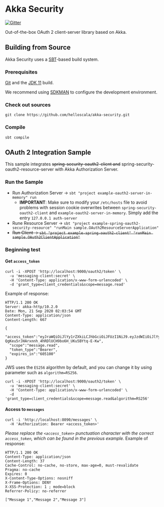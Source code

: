 # Akka Security

[![Gitter](https://badges.gitter.im/helloscala/akka-security.svg)](https://gitter.im/helloscala/akka-security?utm_source=badge&utm_medium=badge&utm_campaign=pr-badge)

Out-of-the-box OAuth 2 client-server library based on Akka.

## Building from Source

Akka Security uses a [SBT](https://www.scala-sbt.org/)-based build system.

### Prerequisites

[Git](https://git-scm.com/downloads) and the [JDK 11](https://adoptopenjdk.net/?variant=openjdk11&jvmVariant=hotspot) build.

We recommend using [SDKMAN](https://sdkman.io/) to configure the development environment.

### Check out sources

```
git clone https://github.com/helloscala/akka-security.git
```

### Compile

```
sbt compile
```

## OAuth 2 Integration Sample

This sample integrates ~~spring-security-oauth2-client and~~ spring-security-oauth2-resource-server with Akka Authorization Server.

### Run the Sample

- Run Authorization Server -> `sbt "project example-oauth2-server-in-memory" run`
    - **IMPORTANT**: Make sure to modify your `/etc/hosts` file to avoid problems with session cookie overwrites between `spring-security-oauth2-client` and `example-oauth2-server-in-memory`. Simply add the entry `127.0.0.1 auth-server`
- Rune Resource Server -> `sbt "project example-spring-oauth2-security-resource" "runMain sample.OAuth2ResourceServerApplication"`
- ~~Run Client -> `sbt "project example-spring-oauth2-client" "runMain sample.OAuth2ClientApplication"`~~

### Beginning test

#### Get `access_token`

```
curl -i -XPOST 'http://localhost:9000/oauth2/token' \
  -u 'messaging-client:secret' \
  -H 'Content-Type: application/x-www-form-urlencoded' \
  -d 'grant_type=client_credentials&scope=message.read'
```
Example of response:
```
HTTP/1.1 200 OK
Server: akka-http/10.2.0
Date: Mon, 21 Sep 2020 02:03:54 GMT
Content-Type: application/json
Content-Length: 667

{
  "access_token":"eyJraWQiOiJlYy1rZXkiLCJhbGciOiJFUzI1NiJ9.eyJzdWIiOiJlYy1jbGllbnQiLCJzY29wZSI6Im1lc3NhZ2UucmVhZCIsImlzcyI6Imh0dHBzOlwvXC9ha2thLXNlY3VyaXR5LmhlbGxvc2NhbGEuY29tIiwiZXhwIjoxNjA1Nzk5ODgxLCJpYXQiOjE2MDUxOTQ3ODEsImp0aSI6ImVjLWtleSJ9.ebtN29ey5lkp2wtH9NeABqpcDswLZHBWgVhof2qMvD-QgKeu5rJHArxnnh_4hRDlUCH9bo6H_UKu5BYtq-E-Kw",
  "scope":"message.read",
  "token_type":"Bearer",
  "expires_in":"605100"
}
```

JWS uses the `ES256` algorithm by default, and you can change it by using parameter such as `algorithm=RS256`. 
```
curl -i -XPOST 'http://localhost:9000/oauth2/token' \
  -u 'messaging-client:secret' \
  -H 'Content-Type: application/x-www-form-urlencoded' \
  -d 'grant_type=client_credentials&scope=message.read&algorithm=RS256'
```
  
#### Access to `messages`

```
curl -i 'http://localhost:8090/messages' \
  -H 'Authorization: Bearer <access_token>'
```
*Please replace the `<access_token>` punctuation character with the correct `access_token`, which can be found in the previous example.* Example of response:
```
HTTP/1.1 200 OK
Content-Type: application/json
Content-Length: 37
Cache-Control: no-cache, no-store, max-age=0, must-revalidate
Pragma: no-cache
Expires: 0
X-Content-Type-Options: nosniff
X-Frame-Options: DENY
X-XSS-Protection: 1 ; mode=block
Referrer-Policy: no-referrer

["Message 1","Message 2","Message 3"]
```
